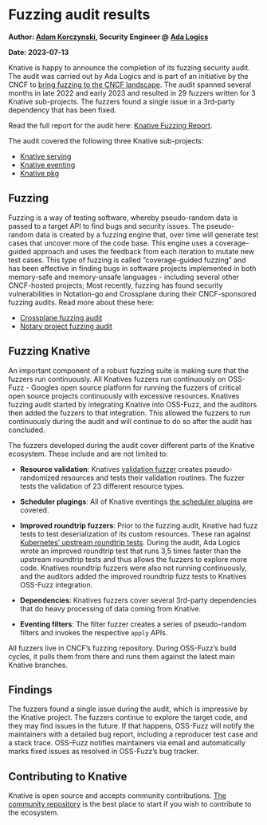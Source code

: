 # Fuzzing audit results

**Author: [Adam Korczynski](https://twitter.com/AdamKorcz4), Security Engineer @ [Ada Logics](https://adalogics.com/)**

**Date: 2023-07-13**

Knative is happy to announce the completion of its fuzzing security audit. The audit was carried out by Ada Logics and is part of an initiative by the CNCF to [bring fuzzing to the CNCF landscape](https://www.cncf.io/blog/2022/06/28/improving-security-by-fuzzing-the-cncf-landscape). The audit spanned several months in late 2022 and early 2023 and resulted in 29 fuzzers written for 3 Knative sub-projects. The fuzzers found a single issue in a 3rd-party dependency that has been fixed.

Read the full report for the audit here: [Knative Fuzzing Report](https://github.com/knative/docs/tree/main/reports/ADA-knative-fuzzing-audit-22-23.pdf).

The audit covered the following three Knative sub-projects:

- [Knative serving](https://github.com/knative/serving)
- [Knative eventing](https://github.com/knative/eventing)
- [Knative pkg](https://github.com/knative/pkg)

## Fuzzing

Fuzzing is a way of testing software, whereby pseudo-random data is passed to a target API to find bugs and security issues. The pseudo-random data is created by a fuzzing engine that, over time will generate test cases that uncover more of the code base. This engine uses a coverage-guided approach and uses the feedback from each iteration to mutate new test cases. This type of fuzzing is called “coverage-guided fuzzing” and has been effective in finding bugs in software projects implemented in both memory-safe and memory-unsafe languages - including several other CNCF-hosted projects; Most recently, fuzzing has found security vulnerabilities in Notation-go and Crossplane during their CNCF-sponsored fuzzing audits. Read more about these here:

- [Crossplane fuzzing audit](https://www.cncf.io/blog/2023/03/24/crossplane-completes-fuzzing-security-audit/)
- [Notary project fuzzing audit](https://www.cncf.io/blog/2023/03/21/the-notary-project-completes-fuzzing-security-audit/)

## Fuzzing Knative

An important component of a robust fuzzing suite is making sure that the fuzzers run continuously. All Knatives fuzzers run continuously on OSS-Fuzz - Googles open source platform for running the fuzzers of critical open source projects continuously with excessive resources. Knatives fuzzing audit started by integrating Knative into OSS-Fuzz, and the auditors then added the fuzzers to that integration. This allowed the fuzzers to run continuously during the audit and will continue to do so after the audit has concluded. 

The fuzzers developed during the audit cover different parts of the Knative ecosystem. These include and are not limited to:

- **Resource validation**: Knatives [validation fuzzer](https://github.com/cncf/cncf-fuzzing/blob/6547f868d30a08f0f9f7d835a84d09f66944bb96/projects/knative/fuzz_validation.go) creates pseudo-randomized resources and tests their validation routines. The fuzzer tests the validation of 23 different resource types.
- **Scheduler plugings**: All of Knative eventings [the scheduler plugins](https://github.com/knative/eventing/tree/main/pkg/scheduler/plugins/core) are covered. 
- **Improved roundtrip fuzzers**: Prior to the fuzzing audit, Knative had fuzz tests to test deserialization of its custom resources. These ran against [Kubernetes’ upstream roundtrip tests](https://github.com/kubernetes/kubernetes/blob/master/staging/src/k8s.io/apimachinery/pkg/api/apitesting/roundtrip/roundtrip.go). During the audit, Ada Logics wrote an improved roundtrip test that runs 3,5 times faster than the upstream roundtrip tests and thus allows the fuzzers to explore more code. Knatives roundtrip fuzzers were also not running continuously, and the auditors added the improved roundtrip fuzz tests to Knatives OSS-Fuzz integration.

- **Dependencies**: Knatives fuzzers cover several 3rd-party dependencies that do heavy processing of data coming from Knative.
- **Eventing filters**: The filter fuzzer creates a series of pseudo-random filters and invokes the respective `apply` APIs.

All fuzzers live in CNCF’s fuzzing repository. During OSS-Fuzz’s build cycles, it pulls them from there and runs them against the latest main Knative branches.

## Findings
The fuzzers found a single issue during the audit, which is impressive by the Knative project. The fuzzers continue to explore the target code, and they may find issues in the future. If that happens, OSS-Fuzz will notify the maintainers with a detailed bug report, including a reproducer test case and a stack trace. OSS-Fuzz notifies maintainers via email and automatically marks fixed issues as resolved in OSS-Fuzz’s bug tracker.

## Contributing to Knative
Knative is open source and accepts community contributions. [The community repository](https://github.com/knative/community) is the best place to start if you wish to contribute to the ecosystem. 
